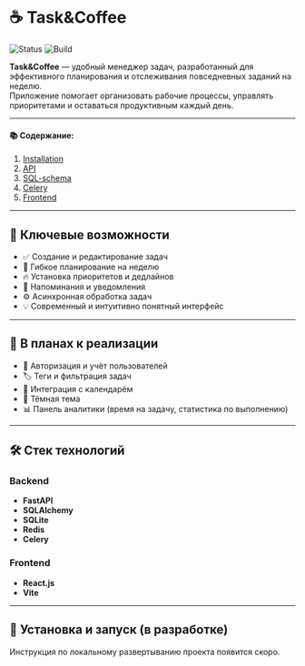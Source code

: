 # ☕ Task&Coffee

![Status](https://img.shields.io/badge/status-in--development-yellow)
![Build](https://img.shields.io/badge/build-passing-brightgreen)

**Task&Coffee** — удобный менеджер задач, разработанный для эффективного планирования и отслеживания повседневных заданий на неделю.  
Приложение помогает организовать рабочие процессы, управлять приоритетами и оставаться продуктивным каждый день.

___
#### 📚 Содержание:
1) [Installation](docs/installation.md)  
2) [API](docs/api.md)  
3) [SQL-schema](docs/schema.md)  
4) [Celery](docs/celery.md)  
5) [Frontend](docs/frontend.md)  

---

## 🔧 Ключевые возможности

- ✅ Создание и редактирование задач  
- 📅 Гибкое планирование на неделю  
- 🔥 Установка приоритетов и дедлайнов  
- 🔔 Напоминания и уведомления  
- ⚙️ Асинхронная обработка задач  
- 💡 Современный и интуитивно понятный интерфейс  

---

## 🌱 В планах к реализации

- 🔐 Авторизация и учёт пользователей  
- 🏷️ Теги и фильтрация задач  
- 📆 Интеграция с календарём  
- 🌙 Тёмная тема  
- 📊 Панель аналитики (время на задачу, статистика по выполнению)  

---

## 🛠️ Стек технологий

### Backend
- **FastAPI**
- **SQLAlchemy**
- **SQLite**
- **Redis**
- **Celery**

### Frontend
- **React.js**
- **Vite**

---

## 🚀 Установка и запуск (в разработке)

Инструкция по локальному развертыванию проекта появится скоро.

